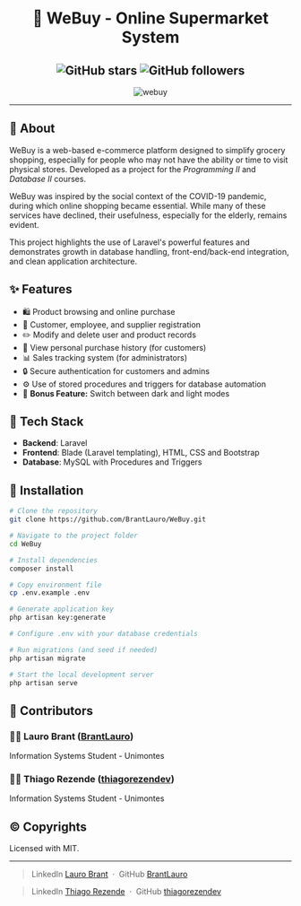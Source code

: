 <h1 align="center">🛒 WeBuy - Online Supermarket System</h1>

<h2 align="center" >
    <img alt="GitHub stars" src="https://img.shields.io/github/stars/BrantLauro/WeBuy?style=social">
    <img alt="GitHub followers" src="https://img.shields.io/github/followers/BrantLauro?label=Follow%20me%20%3A%29&style=social">
</h2>
<p align="center">
    <img alt="webuy" src="https://github.com/user-attachments/assets/8a14d85b-b4f8-4c7e-9a35-7d5df1cddb49">
</p>

---

## 📖 About

WeBuy is a web-based e-commerce platform designed to simplify grocery shopping, especially for people who may not have the ability or time to visit physical stores. Developed as a project for the *Programming II* and *Database II* courses.

WeBuy was inspired by the social context of the COVID-19 pandemic, during which online shopping became essential. While many of these services have declined, their usefulness, especially for the elderly, remains evident.

This project highlights the use of Laravel's powerful features and demonstrates growth in database handling, front-end/back-end integration, and clean application architecture.


## ✨ Features

- 🛍️ Product browsing and online purchase
- 👤 Customer, employee, and supplier registration
- ✏️ Modify and delete user and product records
- 🧾 View personal purchase history (for customers)
- 📊 Sales tracking system (for administrators)
- 🔒 Secure authentication for customers and admins
- ⚙️ Use of stored procedures and triggers for database automation
- 🌙 **Bonus Feature:** Switch between dark and light modes


## 🔧 Tech Stack

- **Backend**: Laravel
- **Frontend**: Blade (Laravel templating), HTML, CSS and Bootstrap
- **Database**: MySQL with Procedures and Triggers


## 🚀 Installation

```bash
# Clone the repository
git clone https://github.com/BrantLauro/WeBuy.git

# Navigate to the project folder
cd WeBuy

# Install dependencies
composer install

# Copy environment file
cp .env.example .env

# Generate application key
php artisan key:generate

# Configure .env with your database credentials

# Run migrations (and seed if needed)
php artisan migrate

# Start the local development server
php artisan serve
```

## 👥 Contributors

### 🧑‍💻 Lauro Brant ([BrantLauro](https://github.com/BrantLauro))
Information Systems Student - Unimontes  

### 🧑‍💻 Thiago Rezende ([thiagorezendev](https://github.com/thiagorezendev))  
Information Systems Student - Unimontes 

## ©️ Copyrights

Licensed with MIT.

---

> LinkedIn [Lauro Brant](https://www.linkedin.com/in/lauro-brant-4858861b3/) &nbsp;&middot;&nbsp;
> GitHub [BrantLauro](https://github.com/BrantLauro) &nbsp;

> LinkedIn [Thiago Rezende](https://www.linkedin.com/in/thiago-rezende-398707248/) &nbsp;&middot;&nbsp;
> GitHub [thiagorezendev](https://github.com/thiagorezendev) &nbsp;
